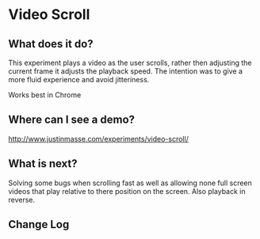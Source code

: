 Video Scroll
==============

What does it do?
--------------

This experiment plays a video as the user scrolls, rather then adjusting the current frame it adjusts the playback speed. The intention was to give a more fluid experience and avoid jitteriness.

Works best in Chrome

Where can I see a demo?
--------------

http://www.justinmasse.com/experiments/video-scroll/

What is next?
--------------

Solving some bugs when scrolling fast as well as allowing none full screen videos that play relative to there position on the screen. Also playback in reverse.

Change Log
--------------
